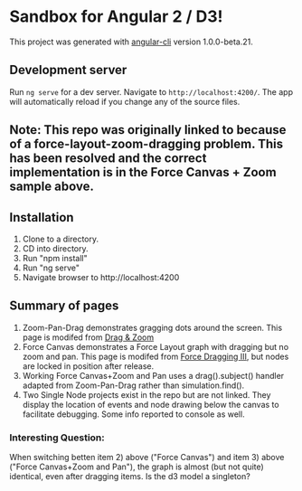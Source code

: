 
# Sandbox for Angular 2 / D3!

This project was generated with [angular-cli](https://github.com/angular/angular-cli) version 1.0.0-beta.21.

## Development server
Run `ng serve` for a dev server. Navigate to `http://localhost:4200/`. The app will automatically reload if you change any of the source files.

## Note: This repo was originally linked to because of a force-layout-zoom-dragging problem. This has been resolved and the correct implementation is in the Force Canvas + Zoom sample above.

## Installation

1) Clone to a directory.  
2) CD into directory.  
3) Run "npm install"  
4) Run "ng serve"  
5) Navigate browser to http://localhost:4200  

## Summary of pages

1) Zoom-Pan-Drag demonstrates gragging dots around the screen. This page is modifed from <a href="https://bl.ocks.org/mbostock/2b534b091d80a8de39219dd076b316cd">Drag & Zoom</a>
2) Force Canvas demonstrates a Force Layout graph with dragging but no zoom and pan. This page is modifed from <a href="http://bl.ocks.org/mbostock/ad70335eeef6d167bc36fd3c04378048">Force Dragging III</a>, but nodes are locked in position after release.
3) Working Force Canvas+Zoom and Pan uses a drag().subject() handler adapted from Zoom-Pan-Drag rather than simulation.find().
4) Two Single Node projects exist in the repo but are not linked. They display the location of events and node drawing below the canvas to facilitate debugging. Some info reported to console as well.


### Interesting Question:

When switching betten item 2) above ("Force Canvas") and item 3) above ("Force Canvas+Zoom and Pan"), the graph is almost (but not quite) identical, even after dragging items. Is the d3 model a singleton?  

